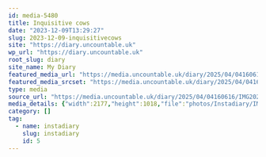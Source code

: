 ```yaml
---
id: media-5480
title: Inquisitive cows
date: "2023-12-09T13:29:27"
slug: 2023-12-09-inquisitivecows
site: "https://diary.uncountable.uk"
wp_url: "https://diary.uncountable.uk"
root_slug: diary
site_name: My Diary
featured_media_url: "https://media.uncountable.uk/diary/2025/04/04160616/IMG20231209132927-edited.webp"
featured_media_srcset: "https://media.uncountable.uk/diary/2025/04/04160616/IMG20231209132927-edited-300x140.webp 300w, https://media.uncountable.uk/diary/2025/04/04160616/IMG20231209132927-edited-1024x479.webp 1024w, https://media.uncountable.uk/diary/2025/04/04160616/IMG20231209132927-edited-150x150.webp 150w, https://media.uncountable.uk/diary/2025/04/04160616/IMG20231209132927-edited-640x299.webp 640w, https://media.uncountable.uk/diary/2025/04/04160616/IMG20231209132927-edited.webp 2177w"
type: media
source_url: "https://media.uncountable.uk/diary/2025/04/04160616/IMG20231209132927-edited.webp"
media_details: {"width":2177,"height":1018,"file":"photos/Instadiary/IMG20231209132927-edited.webp","filesize":155362,"sizes":{"medium":{"file":"IMG20231209132927-edited-300x140.webp","width":300,"height":140,"filesize":12772,"mime_type":"image/webp","source_url":"https://media.uncountable.uk/diary/2025/04/04160616/IMG20231209132927-edited-300x140.webp"},"large":{"file":"IMG20231209132927-edited-1024x479.webp","width":1024,"height":479,"filesize":122008,"mime_type":"image/webp","source_url":"https://media.uncountable.uk/diary/2025/04/04160616/IMG20231209132927-edited-1024x479.webp"},"thumbnail":{"file":"IMG20231209132927-edited-150x150.webp","width":150,"height":150,"filesize":7256,"mime_type":"image/webp","source_url":"https://media.uncountable.uk/diary/2025/04/04160616/IMG20231209132927-edited-150x150.webp"},"mobwidth":{"file":"IMG20231209132927-edited-640x299.webp","width":640,"height":299,"filesize":55328,"mime_type":"image/webp","source_url":"https://media.uncountable.uk/diary/2025/04/04160616/IMG20231209132927-edited-640x299.webp"},"full":{"file":"IMG20231209132927-edited.webp","width":2177,"height":1018,"mime_type":"image/webp","source_url":"https://media.uncountable.uk/diary/2025/04/04160616/IMG20231209132927-edited.webp"}},"image_meta":{"aperture":"0","credit":"","camera":"","caption":"","created_timestamp":"0","copyright":"","focal_length":"0","iso":"0","shutter_speed":"0","title":"","orientation":"0","keywords":[]}}
category: []
tag:
  - name: instadiary
    slug: instadiary
    id: 5
---
```


